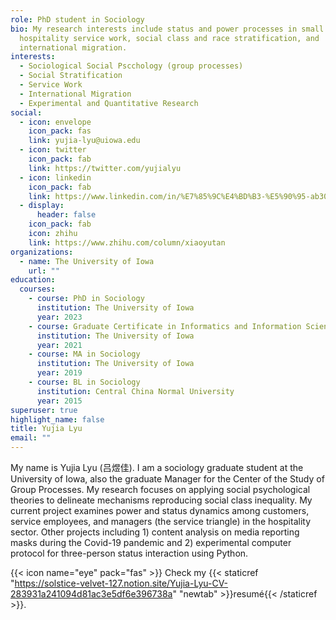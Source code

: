 ```yaml
---
role: PhD student in Sociology
bio: My research interests include status and power processes in small groups,
  hospitality service work, social class and race stratification, and
  international migration.
interests:
  - Sociological Social Pscchology (group processes)
  - Social Stratification
  - Service Work
  - International Migration
  - Experimental and Quantitative Research
social:
  - icon: envelope
    icon_pack: fas
    link: yujia-lyu@uiowa.edu
  - icon: twitter
    icon_pack: fab
    link: https://twitter.com/yujialyu
  - icon: linkedin
    icon_pack: fab
    link: https://www.linkedin.com/in/%E7%85%9C%E4%BD%B3-%E5%90%95-ab3058104/
  - display:
      header: false
    icon_pack: fab
    icon: zhihu
    link: https://www.zhihu.com/column/xiaoyutan
organizations:
  - name: The University of Iowa
    url: ""
education:
  courses:
    - course: PhD in Sociology
      institution: The University of Iowa
      year: 2023
    - course: Graduate Certificate in Informatics and Information Science
      institution: The University of Iowa
      year: 2021
    - course: MA in Sociology
      institution: The University of Iowa
      year: 2019
    - course: BL in Sociology
      institution: Central China Normal University
      year: 2015
superuser: true
highlight_name: false
title: Yujia Lyu
email: ""
---
```

My name is Yujia Lyu (吕煜佳). I am a sociology graduate student at the University of Iowa, also the graduate Manager for the Center of the Study of Group Processes. My research focuses on applying social psychological theories to delineate mechanisms reproducing social class inequality. My current project examines power and status dynamics among customers, service employees, and managers (the service triangle) in the hospitality sector. Other projects including 1) content analysis on media reporting masks during the Covid-19 pandemic and 2) experimental computer protocol for three-person status interaction using Python.

{{< icon name="eye" pack="fas" >}} Check my {{< staticref "https://solstice-velvet-127.notion.site/Yujia-Lyu-CV-283931a241094d81ac3e5df6e396738a" "newtab" >}}resumé{{< /staticref >}}.